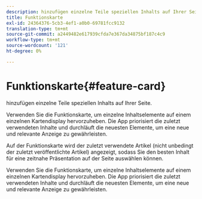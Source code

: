 ```yaml
---
description: hinzufügen einzelne Teile speziellen Inhalts auf Ihrer Seite.
title: Funktionskarte
exl-id: 24364376-5cb3-4ef1-a0b0-69781fcc9132
translation-type: tm+mt
source-git-commit: a2449482e617939cfda7e367da34875bf187c4c9
workflow-type: tm+mt
source-wordcount: '121'
ht-degree: 0%

---
```


# Funktionskarte{#feature-card}

hinzufügen einzelne Teile speziellen Inhalts auf Ihrer Seite.

Verwenden Sie die Funktionskarte, um einzelne Inhaltselemente auf einem einzelnen Kartendisplay hervorzuheben. Die App priorisiert die zuletzt verwendeten Inhalte und durchläuft die neuesten Elemente, um eine neue und relevante Anzeige zu gewährleisten.

Auf der Funktionskarte wird der zuletzt verwendete Artikel (nicht unbedingt der zuletzt veröffentlichte Artikel) angezeigt, sodass Sie den besten Inhalt für eine zeitnahe Präsentation auf der Seite auswählen können.

Verwenden Sie die Funktionskarte, um einzelne Inhaltselemente auf einem einzelnen Kartendisplay hervorzuheben. Die App priorisiert die zuletzt verwendeten Inhalte und durchläuft die neuesten Elemente, um eine neue und relevante Anzeige zu gewährleisten.
